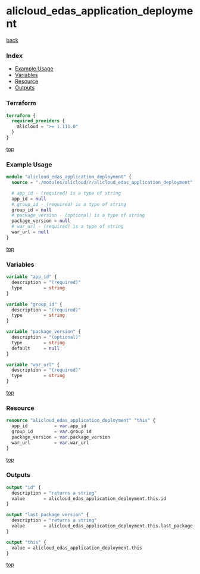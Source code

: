 # alicloud_edas_application_deployment

[back](../alicloud.md)

### Index

- [Example Usage](#example-usage)
- [Variables](#variables)
- [Resource](#resource)
- [Outputs](#outputs)

### Terraform

```terraform
terraform {
  required_providers {
    alicloud = ">= 1.111.0"
  }
}
```

[top](#index)

### Example Usage

```terraform
module "alicloud_edas_application_deployment" {
  source = "./modules/alicloud/r/alicloud_edas_application_deployment"

  # app_id - (required) is a type of string
  app_id = null
  # group_id - (required) is a type of string
  group_id = null
  # package_version - (optional) is a type of string
  package_version = null
  # war_url - (required) is a type of string
  war_url = null
}
```

[top](#index)

### Variables

```terraform
variable "app_id" {
  description = "(required)"
  type        = string
}

variable "group_id" {
  description = "(required)"
  type        = string
}

variable "package_version" {
  description = "(optional)"
  type        = string
  default     = null
}

variable "war_url" {
  description = "(required)"
  type        = string
}
```

[top](#index)

### Resource

```terraform
resource "alicloud_edas_application_deployment" "this" {
  app_id          = var.app_id
  group_id        = var.group_id
  package_version = var.package_version
  war_url         = var.war_url
}
```

[top](#index)

### Outputs

```terraform
output "id" {
  description = "returns a string"
  value       = alicloud_edas_application_deployment.this.id
}

output "last_package_version" {
  description = "returns a string"
  value       = alicloud_edas_application_deployment.this.last_package_version
}

output "this" {
  value = alicloud_edas_application_deployment.this
}
```

[top](#index)